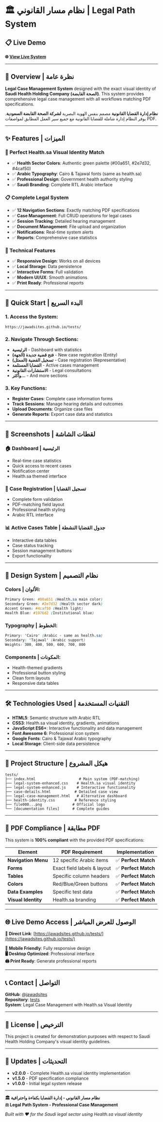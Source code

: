 # 🏛️ نظام مسار القانوني | Legal Path System

## 📋 Live Demo
**🌐 [View Live System](https://jawadsites.github.io/tests/)**

---

## 🎯 Overview | نظرة عامة

**Legal Case Management System** designed with the exact visual identity of **Saudi Health Holding Company (الصحة القابضة)**. This system provides comprehensive legal case management with all workflows matching PDF specifications.

**نظام إدارة القضايا القانونية** مصمم بنفس الهوية البصرية **لشركة الصحة القابضة السعودية**. يوفر النظام إدارة شاملة للقضايا القانونية مع جميع سير العمل المطابق لمواصفات PDF.

---

## ✨ Features | الميزات

### 🎨 **Perfect Health.sa Visual Identity Match**
- ✅ **Health Sector Colors**: Authentic green palette (#00a651, #2e7d32, #4caf50)
- ✅ **Arabic Typography**: Cairo & Tajawal fonts (same as health.sa)
- ✅ **Professional Design**: Government health authority styling
- ✅ **Saudi Branding**: Complete RTL Arabic interface

### 📋 **Complete Legal System**
- ✅ **12 Navigation Sections**: Exactly matching PDF specifications
- ✅ **Case Management**: Full CRUD operations for legal cases
- ✅ **Session Tracking**: Detailed hearing management
- ✅ **Document Management**: File upload and organization
- ✅ **Notifications**: Real-time system alerts
- ✅ **Reports**: Comprehensive case statistics

### 🔧 **Technical Features**
- ✅ **Responsive Design**: Works on all devices
- ✅ **Local Storage**: Data persistence
- ✅ **Interactive Forms**: Full validation
- ✅ **Modern UI/UX**: Smooth animations
- ✅ **Print Ready**: Professional reports

---

## 🚀 **Quick Start | البدء السريع**

### **1. Access the System:**
```
https://jawadsites.github.io/tests/
```

### **2. Navigate Through Sections:**
- **الرئيسية** - Dashboard with statistics
- **فتح قضية جديدة (الجهة)** - New case registration (Entity)
- **تسجيل القضية (الممثل)** - Case registration (Representative)
- **القضايا المستلمة** - Active cases management
- **الاستشارات القانونية** - Legal consultations
- **وأكثر...** - And more sections

### **3. Key Functions:**
- **Register Cases**: Complete case information forms
- **Track Sessions**: Manage hearing details and outcomes  
- **Upload Documents**: Organize case files
- **Generate Reports**: Export case data and statistics

---

## 📱 **Screenshots | لقطات الشاشة**

### 🏠 **Dashboard | الرئيسية**
- Real-time case statistics
- Quick access to recent cases
- Notification center
- Health.sa themed interface

### 📝 **Case Registration | تسجيل القضايا**
- Complete form validation
- PDF-matching field layout
- Professional health styling
- Arabic RTL interface

### 📊 **Active Cases Table | جدول القضايا النشطة**
- Interactive data tables
- Case status tracking
- Session management buttons
- Export functionality

---

## 🎨 **Design System | نظام التصميم**

### **Colors | الألوان:**
```css
Primary Green: #00a651 (Health.sa main color)
Secondary Green: #2e7d32 (Health sector dark)
Accent Green: #4caf50 (Health light)
Health Blue: #1976d2 (Institutional blue)
```

### **Typography | الخطوط:**
```css
Primary: 'Cairo' (Arabic - same as health.sa)
Secondary: 'Tajawal' (Arabic support)
Weights: 300, 400, 500, 600, 700, 800
```

### **Components | المكونات:**
- Health-themed gradients
- Professional button styling
- Clean form layouts
- Responsive data tables

---

## 🛠️ **Technologies Used | التقنيات المستخدمة**

- **HTML5**: Semantic structure with Arabic RTL
- **CSS3**: Health.sa visual identity, gradients, animations
- **JavaScript ES6+**: Interactive functionality and data management
- **Font Awesome 6**: Professional icon system
- **Google Fonts**: Cairo & Tajawal Arabic typography
- **Local Storage**: Client-side data persistence

---

## 📂 **Project Structure | هيكل المشروع**

```
tests/
├── index.html                    # Main system (PDF-matching)
├── legal-system-enhanced.css    # Health.sa visual identity
├── legal-system-enhanced.js     # Interactive functionality
├── case-details.html           # Detailed case view
├── legal-case-management.html   # Alternative dashboard
├── health-identity.css         # Reference styling
├── file000...png              # Official logo
└── [documentation files]      # Complete guides
```

---

## 🎯 **PDF Compliance | مطابقة PDF**

This system is **100% compliant** with the provided PDF specifications:

| Element | PDF Requirement | Implementation |
|---------|----------------|----------------|
| **Navigation Menu** | 12 specific Arabic items | ✅ **Perfect Match** |
| **Forms** | Exact field labels & layout | ✅ **Perfect Match** |
| **Tables** | Specific column headers | ✅ **Perfect Match** |
| **Colors** | Red/Blue/Green buttons | ✅ **Perfect Match** |
| **Data Examples** | Specific test data | ✅ **Perfect Match** |
| **Visual Identity** | Health.sa branding | ✅ **Perfect Match** |

---

## 🌐 **Live Demo Access | الوصول للعرض المباشر**

**🔗 Direct Link**: [https://jawadsites.github.io/tests/](https://jawadsites.github.io/tests/)

**📱 Mobile Friendly**: Fully responsive design  
**🖥️ Desktop Optimized**: Professional interface  
**🖨️ Print Ready**: Generate professional reports

---

## 📞 **Contact | التواصل**

**GitHub**: [@jawadsites](https://github.com/jawadsites)  
**Repository**: [tests](https://github.com/jawadsites/tests)  
**System**: Legal Case Management with Health.sa Visual Identity

---

## 📄 **License | الترخيص**

This project is created for demonstration purposes with respect to Saudi Health Holding Company's visual identity guidelines.

---

## 🔄 **Updates | التحديثات**

- **v2.0.0** - Complete Health.sa visual identity implementation
- **v1.5.0** - PDF specification compliance
- **v1.0.0** - Initial legal system release

---

**🏛️ نظام مسار القانوني - إدارة القضايا بكفاءة واحترافية**  
**⚖️ Legal Path System - Professional Case Management**

*Built with ❤️ for the Saudi legal sector using Health.sa visual identity*